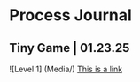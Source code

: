 # Process Journal

## Tiny Game | 01.23.25

![Level 1] (Media/)
[This is a link](http://www.google.com)